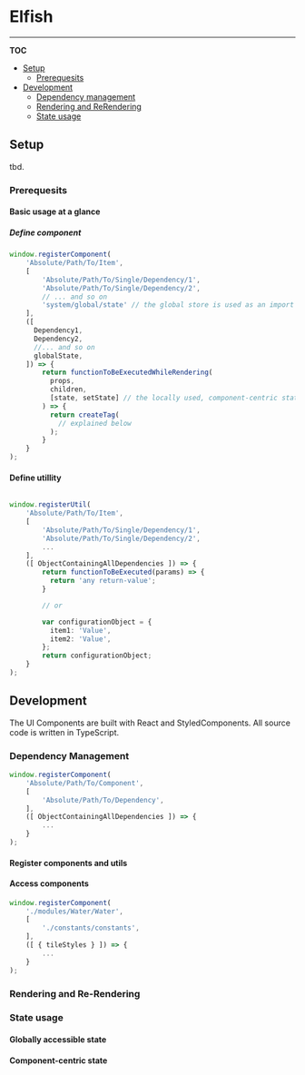 # Elfish

---
**TOC**
- [Setup](#setup)
    - [Prerequesits](#prerequesits)
- [Development](#development)
    - [Dependency management](#dependency-management)
    - [Rendering and ReRendering](#rendering-and-re-rendering)
    - [State usage](#state-usage)

## Setup

tbd.

### Prerequesits

#### Basic usage at a glance

##### Define component

```typescript
window.registerComponent(
    'Absolute/Path/To/Item',
    [
        'Absolute/Path/To/Single/Dependency/1',
        'Absolute/Path/To/Single/Dependency/2',
        // ... and so on
        'system/global/state' // the global store is used as an import
    ],
    ([
      Dependency1,
      Dependency2,
      //... and so on
      globalState,
    ]) => {
        return functionToBeExecutedWhileRendering(
          props,
          children,
          [state, setState] // the locally used, component-centric state is ALWAYS the last parameter!
        ) => {
          return createTag(
            // explained below
          );
        }
    }
);
```

#### Define utillity

```typescript

window.registerUtil(
    'Absolute/Path/To/Item',
    [
        'Absolute/Path/To/Single/Dependency/1',
        'Absolute/Path/To/Single/Dependency/2',
        ...
    ],
    ([ ObjectContainingAllDependencies ]) => {
        return functionToBeExecuted(params) => {
          return 'any return-value';
        }

        // or

        var configurationObject = {
          item1: 'Value',
          item2: 'Value',
        };
        return configurationObject;
    }
);
```

## Development

The UI Components are built with React and StyledComponents.
All source code is written in TypeScript.

### Dependency Management

```typescript
window.registerComponent(
    'Absolute/Path/To/Component',
    [
        'Absolute/Path/To/Dependency',
    ],
    ([ ObjectContainingAllDependencies ]) => {
        ...
    }
);
```

#### Register components and utils

#### Access components

```typescript
window.registerComponent(
    './modules/Water/Water',
    [
        './constants/constants',
    ],
    ([ { tileStyles } ]) => {
        ...
    }
);
```

### Rendering and Re-Rendering

### State usage

#### Globally accessible state

#### Component-centric state